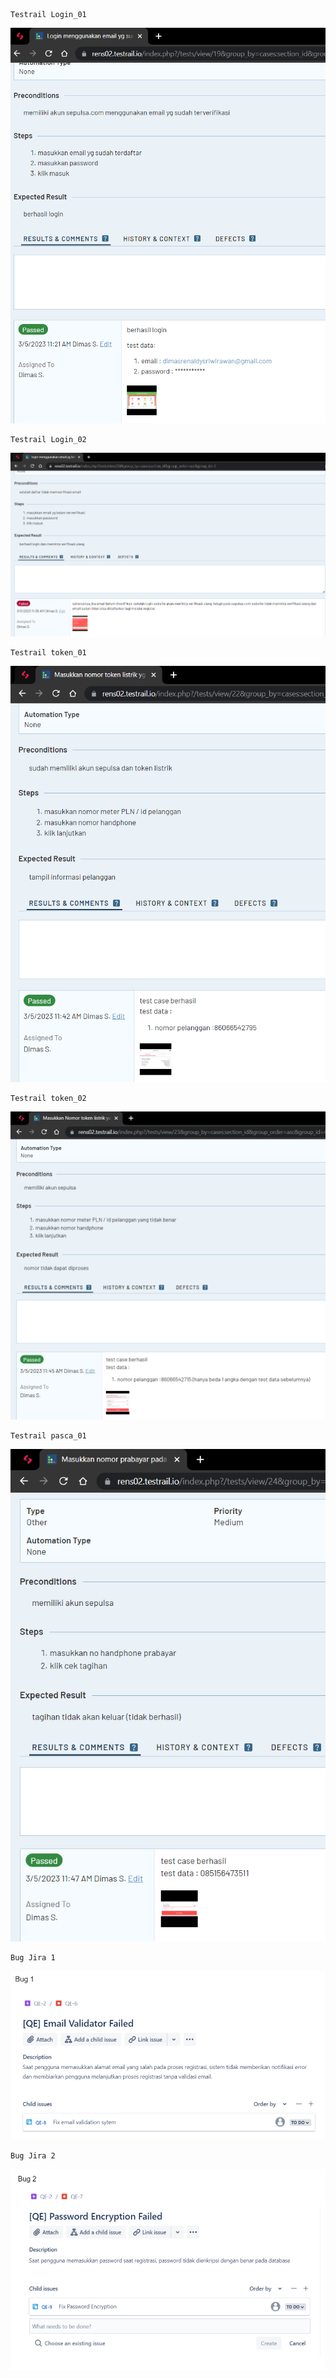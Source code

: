 ```
Testrail Login_01
```

![path](Screenshots/testrail_1.png)

```
Testrail Login_02
```

![path](Screenshots/testrail_2.png)

```
Testrail token_01
```

![path](Screenshots/testrail_3.png)

```
Testrail token_02
```

![path](Screenshots/testrail_4.png)

```
Testrail pasca_01
```

![path](Screenshots/testrail_5.png)

```
Bug Jira 1
```

![path](Screenshots/jira_1.png)

```
Bug Jira 2
```

![path](Screenshots/jira_2.png)
